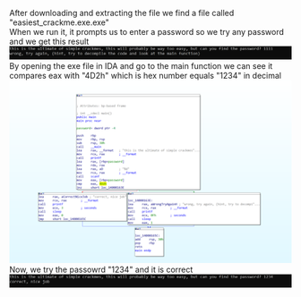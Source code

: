 After downloading and extracting the file we find a file called "easiest_crackme.exe.exe"  
When we run it, it prompts us to enter a password so we try any password and we get this result  
![wrong](wrong.PNG)  
By opening the exe file in IDA and go to the main function we can see it compares eax with "4D2h" which is hex number equals "1234" in decimal
![ida](ida.PNG)  
Now, we try the passowrd "1234" and it is correct  
![correct](correct.PNG)
